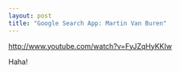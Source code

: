 ```yaml
---
layout: post
title: "Google Search App: Martin Van Buren"
---
```


http://www.youtube.com/watch?v=FyJZqHyKKIw

Haha!
